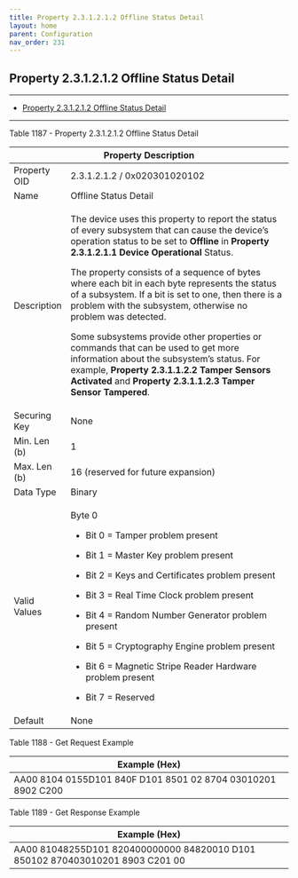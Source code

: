 ```yaml
---
title: Property 2.3.1.2.1.2 Offline Status Detail
layout: home
parent: Configuration
nav_order: 231
---
```


## Property 2.3.1.2.1.2 Offline Status Detail

---

- [Property 2.3.1.2.1.2 Offline Status Detail](#property-231212-offline-status-detail)

---


Table 1187 - Property 2.3.1.2.1.2 Offline Status Detail

<table>
<colgroup>
<col style="width: 14%" />
<col style="width: 85%" />
</colgroup>
<thead>
<tr>
<th colspan="2">Property Description</th>
</tr>
</thead>
<tbody>
<tr>
<td>Property OID</td>
<td>2.3.1.2.1.2 / 0x020301020102</td>
</tr>
<tr>
<td>Name</td>
<td>Offline Status Detail</td>
</tr>
<tr>
<td>Description</td>
<td><p>The device uses this property to report the status of every
subsystem that can cause the device’s operation status to be set to
<strong>Offline</strong> in <strong>Property 2.3.1.2.1.1 Device
Operational</strong> Status.</p>
<p>The property consists of a sequence of bytes where each bit in each
byte represents the status of a subsystem. If a bit is set to one, then
there is a problem with the subsystem, otherwise no problem was
detected.</p>
<p>Some subsystems provide other properties or commands that can be used
to get more information about the subsystem’s status. For example,
<strong>Property 2.3.1.1.2.2 Tamper Sensors Activated</strong> and
<strong>Property 2.3.1.1.2.3 Tamper Sensor Tampered</strong>.</p></td>
</tr>
<tr>
<td>Securing Key</td>
<td>None</td>
</tr>
<tr>
<td>Min. Len (b)</td>
<td>1</td>
</tr>
<tr>
<td>Max. Len (b)</td>
<td>16 (reserved for future expansion)</td>
</tr>
<tr>
<td>Data Type</td>
<td>Binary</td>
</tr>
<tr>
<td>Valid Values</td>
<td><p>Byte 0</p>
<ul>
<li><p>Bit 0 = Tamper problem present</p></li>
<li><p>Bit 1 = Master Key problem present</p></li>
<li><p>Bit 2 = Keys and Certificates problem present</p></li>
<li><p>Bit 3 = Real Time Clock problem present</p></li>
<li><p>Bit 4 = Random Number Generator problem present</p></li>
<li><p>Bit 5 = Cryptography Engine problem present</p></li>
<li><p>Bit 6 = Magnetic Stripe Reader Hardware problem present</p></li>
<li><p>Bit 7 = Reserved</p></li>
</ul></td>
</tr>
<tr>
<td>Default</td>
<td>None</td>
</tr>
</tbody>
</table>

Table 1188 - Get Request Example

| Example (Hex)                                                |
|--------------------------------------------------------------|
| AA00 8104 0155D101 840F D101 8501 02 8704 03010201 8902 C200 |

Table 1189 - Get Response Example

| Example (Hex) |
|----|
| AA00 81048255D101 820400000000 84820010 D101 850102 870403010201 8903 C201 00 |

##